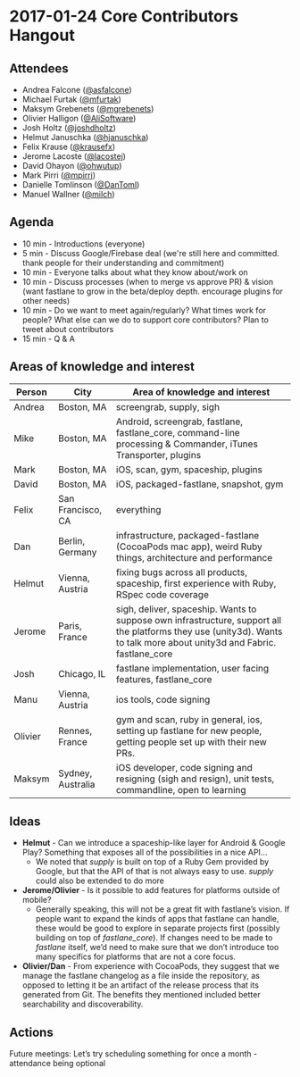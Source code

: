 # 2017-01-24 Core Contributors Hangout

## Attendees

* Andrea Falcone ([@asfalcone](https://github.com/asfalcone))
* Michael Furtak ([@mfurtak](https://github.com/mfurtak))
* Maksym Grebenets ([@mgrebenets](https://github.com/mgrebenets))
* Olivier Halligon ([@AliSoftware](https://github.com/AliSoftware))
* Josh Holtz ([@joshdholtz](https://github.com/joshdholtz))
* Helmut Januschka ([@hjanuschka](https://github.com/hjanuschka))
* Felix Krause ([@krausefx](https://github.com/krausefx))
* Jerome Lacoste ([@lacostej](https://github.com/lacostej))
* David Ohayon ([@ohwutup](https://github.com/ohwutup))
* Mark Pirri ([@mpirri](https://github.com/mpirri))
* Danielle Tomlinson ([@DanToml](https://github.com/DanToml))
* Manuel Wallner ([@milch](https://github.com/milch))

## Agenda

* 10 min - Introductions (everyone)
* 5 min - Discuss Google/Firebase deal (we're still here and committed. thank people for their understanding and commitment)
* 10 min - Everyone talks about what they know about/work on
* 10 min - Discuss processes (when to merge vs approve PR) & vision (want fastlane to grow in the beta/deploy depth. encourage plugins for other needs)
* 10 min - Do we want to meet again/regularly? What times work for people? What else can we do to support core contributors? Plan to tweet about contributors
* 15 min - Q & A

## Areas of knowledge and interest

| Person   |        City       | Area of knowledge and interest |
|----------|-------------------|--------------------------------|
| Andrea   | Boston, MA        | screengrab, supply, sigh       |
| Mike     | Boston, MA        | Android, screengrab, fastlane, fastlane_core, command-line processing & Commander, iTunes Transporter, plugins |
| Mark     | Boston, MA        | iOS, scan, gym, spaceship, plugins |
| David    | Boston, MA        | iOS, packaged-fastlane, snapshot, gym |
| Felix    | San Francisco, CA | everything |
| Dan      | Berlin, Germany   | infrastructure, packaged-fastlane (CocoaPods mac app), weird Ruby things, architecture and performance |
| Helmut   | Vienna, Austria   | fixing bugs across all products, spaceship, first experience with Ruby, RSpec code coverage
| Jerome   | Paris, France     | sigh, deliver, spaceship. Wants to suppose own infrastructure, support all the platforms they use (unity3d). Wants to talk more about unity3d and Fabric. fastlane_core |
| Josh     | Chicago, IL       | fastlane implementation, user facing features, fastlane_core |
| Manu     | Vienna, Austria   | ios tools, code signing |
| Olivier  | Rennes, France    | gym and scan, ruby in general, ios, setting up fastlane for new people, getting people set up with their new PRs. |
| Maksym   | Sydney, Australia | iOS developer, code signing and resigning (sigh and resign), unit tests, commandline, open to learning |

## Ideas

* **Helmut** - Can we introduce a spaceship-like layer for Android & Google Play? Something that exposes all of the possibilities in a nice API...
    * We noted that _supply_ is built on top of a Ruby Gem provided by Google, but that the API of that is not always easy to use. _supply_ could also be extended to do more
* **Jerome/Olivier** - Is it possible to add features for platforms outside of mobile?
    * Generally speaking, this will not be a great fit with fastlane’s vision. If people want to expand the kinds of apps that fastlane can handle, these would be good to explore in separate projects first (possibly building on top of _fastlane_core_). If changes need to be made to _fastlane_ itself, we’d need to make sure that we don’t introduce too many specifics for platforms that are not a core focus.
* **Olivier/Dan** - From experience with CocoaPods, they suggest that we manage the fastlane changelog as a file inside the repository, as opposed to letting it be an artifact of the release process that its generated from Git. The benefits they mentioned included better searchability and discoverability.

## Actions

Future meetings: Let’s try scheduling something for once a month - attendance being optional
